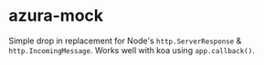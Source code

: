 # azura-mock
Simple drop in replacement for Node's `http.ServerResponse` &amp; `http.IncomingMessage`. Works well with koa using `app.callback()`.
